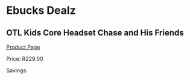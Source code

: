 
# Ebucks Dealz
## OTL Kids Core Headset Chase and His Friends
[Product Page](https://www.ebucks.com/web/shop/productSelected.do?prodId=1230783353&catId=1193873409)

Price: R229.00

Savings: 


	